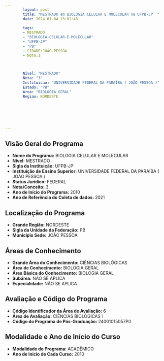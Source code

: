 ```yaml
---
        layout: post
        title: "MESTRADO em BIOLOGIA CELULAR E MOLECULAR na UFPB-JP  "
        date: 2024-01-04 13:01:48
     
        tags:
        - MESTRADO
        - "BIOLOGIA-CELULAR-E-MOLECULAR"
        - "UFPB-JP"
        - "PB"
        - CIDADE:JOÃO-PESSOA
        - NOTA:3
        
       

        Nivel: "MESTRADO"
        Nota: "3"
        Instituicao: "UNIVERSIDADE FEDERAL DA PARAÍBA ( JOÃO PESSOA )"
        Estado: "PB"
        Area: "BIOLOGIA GERAL"
        Regiao: NORDESTE
        
        
        
        
        
        
---
```

## Visão Geral do Programa
- **Nome do Programa:** BIOLOGIA CELULAR E MOLECULAR
- **Nível:** MESTRADO
- **Sigla da Instituição:** UFPB-JP
- **Instituição de Ensino Superior:** UNIVERSIDADE FEDERAL DA PARAÍBA ( JOÃO PESSOA )
- **Status Jurídico:** FEDERAL
- **Nota/Conceito:** 3
- **Ano de Início do Programa:** 2010
- **Ano de Referência do Coleta de dados:** 2021

## Localização do Programa
- **Grande Região:** NORDESTE
- **Sigla da Unidade da Federação:** PB
- **Município Sede:** JOÃO PESSOA

## Áreas de Conhecimento
- **Grande Área do Conhecimento:** CIÊNCIAS BIOLÓGICAS
- **Área de Conhecimento:** BIOLOGIA GERAL
- **Área Básica do Conhecimento:** BIOLOGIA GERAL
- **Subárea:** NÃO SE APLICA
- **Especialidade:** NÃO SE APLICA

## Avaliação e Código do Programa
- **Código Identificador da Área de Avaliação:** 6
- **Área de Avaliação:** CIÊNCIAS BIOLÓGICAS I
- **Código do Programa de Pós-Graduação:** 24001015057P0


## Modalidade e Ano de Início do Curso
- **Modalidade do Programa:** ACADÊMICO
- **Ano de Início de Cada Curso:** 2010
